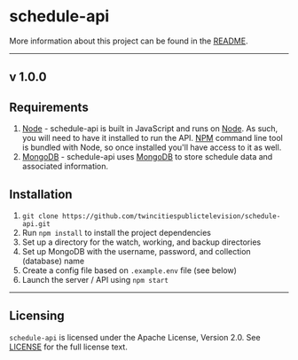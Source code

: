 # schedule-api

More information about this project can be found in the [README](README.md).

---

## v 1.0.0

## Requirements

1. [Node](https://nodejs.org/) - schedule-api is built in JavaScript and runs on [Node](https://nodejs.org/en/). As such, you will need to have it installed to run the API.  [NPM](https://www.npmjs.com) command line tool is bundled with Node, so once installed you'll have access to it as well.
2. [MongoDB](https://www.mongodb.com/) - schedule-api uses [MongoDB](https://www.mongodb.com/) to store schedule data and associated information.

## Installation

1. `git clone https://github.com/twincitiespublictelevision/schedule-api.git`
2. Run `npm install` to install the project dependencies
4. Set up a directory for the watch, working, and backup directories
5. Set up MongoDB with the username, password, and collection (database) name
6. Create a config file based on `.example.env` file (see below)
7. Launch the server / API using `npm start`

---

## Licensing

`schedule-api` is licensed under the Apache License, Version 2.0. See [LICENSE](LICENSE.md) for the full license text.
